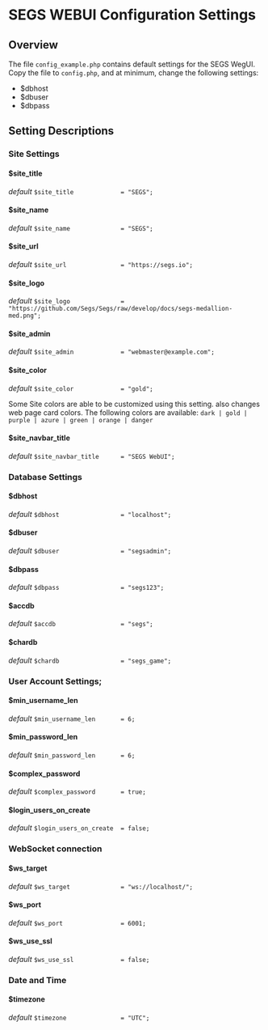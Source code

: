 # SEGS WEBUI Configuration Settings

## Overview

The file `config_example.php` contains default settings for the SEGS WegUI. Copy the file to `config.php`, and at
minimum, change the following settings:

- $dbhost
- $dbuser
- $dbpass

## Setting Descriptions

### Site Settings

#### $site_title
_default_ `$site_title             = "SEGS";`

#### $site_name  
_default_ `$site_name              = "SEGS";`

#### $site_url   
_default_ `$site_url               = "https://segs.io";`

#### $site_logo  
_default_ `$site_logo              = "https://github.com/Segs/Segs/raw/develop/docs/segs-medallion-med.png";`

#### $site_admin 
_default_ `$site_admin             = "webmaster@example.com";`

#### $site_color        
_default_ `$site_color             = "gold";`

Some Site colors are able to be customized using this setting. also changes web page card colors. The following
colors are available: `dark | gold | purple | azure | green | orange | danger`

#### $site_navbar_title
_default_ `$site_navbar_title      = "SEGS WebUI";`


### Database Settings
#### $dbhost
_default_ `$dbhost                 = "localhost";`

#### $dbuser
_default_ `$dbuser                 = "segsadmin";`

#### $dbpass
_default_ `$dbpass                 = "segs123";`

#### $accdb 
_default_ `$accdb                  = "segs";`

#### $chardb
_default_ `$chardb                 = "segs_game";`


### User Account Settings;

#### $min_username_len
_default_ `$min_username_len       = 6;`

#### $min_password_len
_default_ `$min_password_len       = 6;`

#### $complex_password
_default_ `$complex_password       = true;`

#### $login_users_on_create
_default_ `$login_users_on_create  = false;`


### WebSocket connection

#### $ws_target
_default_ `$ws_target              = "ws://localhost/";`

#### $ws_port
_default_ `$ws_port                = 6001;`

#### $ws_use_ssl
_default_ `$ws_use_ssl             = false;`


### Date and Time

#### $timezone
_default_ `$timezone               = "UTC";`
